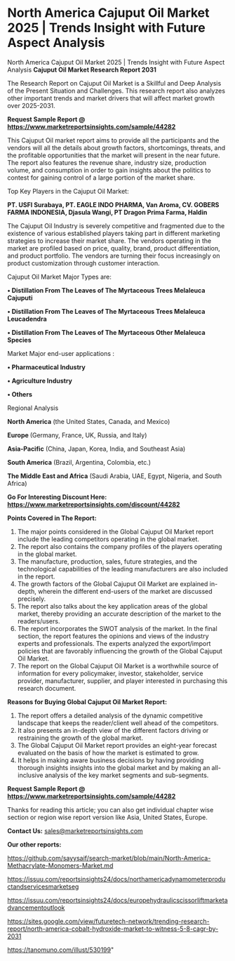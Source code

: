 # North America Cajuput Oil Market 2025 | Trends Insight with Future Aspect Analysis
North America Cajuput Oil Market 2025 | Trends Insight with Future Aspect Analysis
<strong>Cajuput Oil Market Research Report 2031</strong>

The Research Report on Cajuput Oil Market is a Skillful and Deep Analysis of the Present Situation and Challenges. This research report also analyzes other important trends and market drivers that will affect market growth over 2025-2031.

<strong>Request Sample Report @ <a href=https://www.marketreportsinsights.com/sample/44282>https://www.marketreportsinsights.com/sample/44282</a></strong>

This Cajuput Oil market report aims to provide all the participants and the vendors will all the details about growth factors, shortcomings, threats, and the profitable opportunities that the market will present in the near future. The report also features the revenue share, industry size, production volume, and consumption in order to gain insights about the politics to contest for gaining control of a large portion of the market share.

Top Key Players in the Cajuput Oil Market:

<strong>PT. USFI Surabaya, PT. EAGLE INDO PHARMA, Van Aroma, CV. GOBERS FARMA INDONESIA, Djasula Wangi, PT Dragon Prima Farma, Haldin</strong>

The Cajuput Oil Industry is severely competitive and fragmented due to the existence of various established players taking part in different marketing strategies to increase their market share. The vendors operating in the market are profiled based on price, quality, brand, product differentiation, and product portfolio. The vendors are turning their focus increasingly on product customization through customer interaction.

Cajuput Oil Market Major Types are:

<strong>•  Distillation From The Leaves of The Myrtaceous Trees Melaleuca Cajuputi

•  Distillation From The Leaves of The Myrtaceous Trees Melaleuca Leucadendra

•  Distillation From The Leaves of The Myrtaceous Other Melaleuca Species</strong>

Market Major end-user applications :

<strong>•  Pharmaceutical Industry

•  Agriculture Industry

•  Others</strong>

Regional Analysis

</u><strong><b>North America</b></strong> (the United States, Canada, and Mexico)

<strong><b>Europe </b></strong>(Germany, France, UK, Russia, and Italy)

<strong><b>Asia-Pacific</b></strong> (China, Japan, Korea, India, and Southeast Asia)

<strong><b>South America</b></strong> (Brazil, Argentina, Colombia, etc.)

<strong><b>The Middle East and Africa</b></strong> (Saudi Arabia, UAE, Egypt, Nigeria, and South Africa)

<strong>Go For Interesting Discount Here: <a href=https://www.marketreportsinsights.com/discount/44282>https://www.marketreportsinsights.com/discount/44282</a></strong>

<strong>Points Covered in The Report:</strong>
<ol>
  <li>The major points considered in the Global Cajuput Oil Market report include the leading competitors operating in the global market.</li>
  <li>The report also contains the company profiles of the players operating in the global market.</li>
  <li>The manufacture, production, sales, future strategies, and the technological capabilities of the leading manufacturers are also included in the report.</li>
  <li>The growth factors of the Global Cajuput Oil Market are explained in-depth, wherein the different end-users of the market are discussed precisely.</li>
  <li>The report also talks about the key application areas of the global market, thereby providing an accurate description of the market to the readers/users.</li>
  <li>The report incorporates the SWOT analysis of the market. In the final section, the report features the opinions and views of the industry experts and professionals. The experts analyzed the export/import policies that are favorably influencing the growth of the Global Cajuput Oil Market.</li>
  <li>The report on the Global Cajuput Oil Market is a worthwhile source of information for every policymaker, investor, stakeholder, service provider, manufacturer, supplier, and player interested in purchasing this research document.</li>
</ol>
<strong>Reasons for Buying Global Cajuput Oil Market Report:</strong>

<ol>
  <li>The report offers a detailed analysis of the dynamic competitive landscape that keeps the reader/client well ahead of the competitors.</li>
  <li>It also presents an in-depth view of the different factors driving or restraining the growth of the global market.</li>
  <li>The Global Cajuput Oil Market report provides an eight-year forecast evaluated on the basis of how the market is estimated to grow.</li>
  <li>It helps in making aware business decisions by having providing thorough insights insights into the global market and by making an all-inclusive analysis of the key market segments and sub-segments.</li>
</ol>
<strong>Request Sample Report @ <a href=https://www.marketreportsinsights.com/sample/44282>https://www.marketreportsinsights.com/sample/44282</a></strong>


Thanks for reading this article; you can also get individual chapter wise section or region wise report version like Asia, United States, Europe.

<strong>Contact Us:</strong>
sales@marketreportsinsights.com

<strong>Our other reports:</strong>

<a href=https://github.com/sayysaif/search-market/blob/main/North-America-Methacrylate-Monomers-Market.md>https://github.com/sayysaif/search-market/blob/main/North-America-Methacrylate-Monomers-Market.md</a>

<a href=https://issuu.com/reportsinsights24/docs/northamericadynamometerproductandservicesmarketseg>https://issuu.com/reportsinsights24/docs/northamericadynamometerproductandservicesmarketseg</a>

<a href=https://issuu.com/reportsinsights24/docs/europehydraulicscissorliftmarketadvancementoutlook>https://issuu.com/reportsinsights24/docs/europehydraulicscissorliftmarketadvancementoutlook</a>

<a href=https://sites.google.com/view/futuretech-network/trending-research-report/north-america-cobalt-hydroxide-market-to-witness-5-8-cagr-by-2031>https://sites.google.com/view/futuretech-network/trending-research-report/north-america-cobalt-hydroxide-market-to-witness-5-8-cagr-by-2031</a>

<a href=https://tanomuno.com/illust/530199>https://tanomuno.com/illust/530199</a>"
